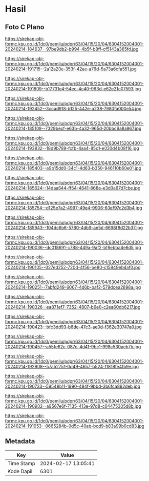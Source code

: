 # Hasil

## Foto C Plano

https://sirekap-obj-formc.kpu.go.id/1dc0/pemilu/pdpr/63/04/15/20/04/6304152004001-20240214-184937--97be9db2-b994-4b5f-b8ff-cf5143a365fd.jpg

https://sirekap-obj-formc.kpu.go.id/1dc0/pemilu/pdpr/63/04/15/20/04/6304152004001-20240214-191715--2a12a20e-353f-42ae-a76d-5a73a6cfa551.jpg

https://sirekap-obj-formc.kpu.go.id/1dc0/pemilu/pdpr/63/04/15/20/04/6304152004001-20240214-191809--b17731e4-54ec-4c40-963d-e62e21c07593.jpg

https://sirekap-obj-formc.kpu.go.id/1dc0/pemilu/pdpr/63/04/15/20/04/6304152004001-20240214-192452--3ccad918-b125-442e-a238-7980fa000e54.jpg

https://sirekap-obj-formc.kpu.go.id/1dc0/pemilu/pdpr/63/04/15/20/04/6304152004001-20240214-185109--7329becf-e63b-4a32-965d-20bbc9a8a967.jpg

https://sirekap-obj-formc.kpu.go.id/1dc0/pemilu/pdpr/63/04/15/20/04/6304152004001-20240214-193832--18d9b789-fcfb-4aa4-85c1-e030d4b08f16.jpg

https://sirekap-obj-formc.kpu.go.id/1dc0/pemilu/pdpr/63/04/15/20/04/6304152004001-20240214-185403--a9b15dd0-34c1-4d63-b350-946110b60e01.jpg

https://sirekap-obj-formc.kpu.go.id/1dc0/pemilu/pdpr/63/04/15/20/04/6304152004001-20240214-185624--14daa644-ff54-4641-868e-e3d0a67d7cbe.jpg

https://sirekap-obj-formc.kpu.go.id/1dc0/pemilu/pdpr/63/04/15/20/04/6304152004001-20240214-185754--d125e7a2-4997-49e4-9906-63ef97c2d3b4.jpg

https://sirekap-obj-formc.kpu.go.id/1dc0/pemilu/pdpr/63/04/15/20/04/6304152004001-20240214-185943--104dc6b6-5780-4db9-ae5d-6698f8d22b37.jpg

https://sirekap-obj-formc.kpu.go.id/1dc0/pemilu/pdpr/63/04/15/20/04/6304152004001-20240214-190036--dc018691-c788-449a-9af2-bf6ebba4e6d5.jpg

https://sirekap-obj-formc.kpu.go.id/1dc0/pemilu/pdpr/63/04/15/20/04/6304152004001-20240214-190105--027ed252-720d-4f56-be80-c15849eb4af0.jpg

https://sirekap-obj-formc.kpu.go.id/1dc0/pemilu/pdpr/63/04/15/20/04/6304152004001-20240214-190251--7abfd249-6067-4d6b-baf2-579dcea2898a.jpg

https://sirekap-obj-formc.kpu.go.id/1dc0/pemilu/pdpr/63/04/15/20/04/6304152004001-20240214-190326--ea871ef7-7352-4807-b6e0-c2ea60db6217.jpg

https://sirekap-obj-formc.kpu.go.id/1dc0/pemilu/pdpr/63/04/15/20/04/6304152004001-20240214-190423--bfc3dd93-b6de-47c3-ae0d-f362e30747a0.jpg

https://sirekap-obj-formc.kpu.go.id/1dc0/pemilu/pdpr/63/04/15/20/04/6304152004001-20240214-190457--a55fe62c-087d-4d41-9bc1-998c530aeb7b.jpg

https://sirekap-obj-formc.kpu.go.id/1dc0/pemilu/pdpr/63/04/15/20/04/6304152004001-20240214-192908--57a52751-0d49-4657-b524-f1818fe4fb9e.jpg

https://sirekap-obj-formc.kpu.go.id/1dc0/pemilu/pdpr/63/04/15/20/04/6304152004001-20240214-190733--59548b11-1990-494f-9bbd-3b6fca892deb.jpg

https://sirekap-obj-formc.kpu.go.id/1dc0/pemilu/pdpr/63/04/15/20/04/6304152004001-20240214-190902--a9567e6f-7135-413e-97d8-c04475305d8b.jpg

https://sirekap-obj-formc.kpu.go.id/1dc0/pemilu/pdpr/63/04/15/20/04/6304152004001-20240214-191053--0665284b-0d5c-40ab-bcd9-b83a99b0cd83.jpg


## Metadata

| Key        | Value               |
| ---------- | ------------------- |
| Time Stamp | 2024-02-17 13:05:41 |
| Kode Dapil | 6301                |



